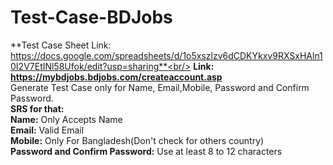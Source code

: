 # Test-Case-BDJobs
**Test Case Sheet Link: https://docs.google.com/spreadsheets/d/1o5xszlzv6dCDKYkxv9RXSxHAln10I2V7EtINl58Ufok/edit?usp=sharing**<br/>
**Link: https://mybdjobs.bdjobs.com/createaccount.asp** <br/>
Generate Test Case only for Name, Email,Mobile, Password and Confirm Password.<br/>
**SRS for that:** <br/>
**Name:** Only Accepts Name <br/>
**Email:** Valid Email <br/>
**Mobile:** Only For Bangladesh(Don't check for others country) <br/>
**Password and Confirm Password:** Use at least 8 to 12 characters
